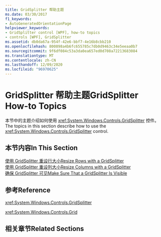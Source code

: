 ```yaml
---
title: GridSplitter 帮助主题
ms.date: 03/30/2017
f1_keywords:
- AutoGeneratedOrientationPage
helpviewer_keywords:
- GridSplitter control [WPF], how-to topics
- controls [WPF], GridSplitter
ms.assetid: db0da67a-954f-42e6-bbf7-4e16b8cbb210
ms.openlocfilehash: 800898a4b6fc655785c7db0d9463c34e5eeaa0b7
ms.sourcegitcommit: 9f6df084c53a3da0ea657ed0d708a72213683084
ms.translationtype: MT
ms.contentlocale: zh-CN
ms.lasthandoff: 12/09/2020
ms.locfileid: "96970625"
---
```

# <a name="gridsplitter-how-to-topics"></a><span data-ttu-id="1c5b8-102">GridSplitter 帮助主题</span><span class="sxs-lookup"><span data-stu-id="1c5b8-102">GridSplitter How-to Topics</span></span>
<span data-ttu-id="1c5b8-103">本节中的主题介绍如何使用 <xref:System.Windows.Controls.GridSplitter> 控件。</span><span class="sxs-lookup"><span data-stu-id="1c5b8-103">The topics in this section describe how to use the <xref:System.Windows.Controls.GridSplitter> control.</span></span>  
  
## <a name="in-this-section"></a><span data-ttu-id="1c5b8-104">本节内容</span><span class="sxs-lookup"><span data-stu-id="1c5b8-104">In This Section</span></span>  
 [<span data-ttu-id="1c5b8-105">使用 GridSplitter 重设行大小</span><span class="sxs-lookup"><span data-stu-id="1c5b8-105">Resize Rows with a GridSplitter</span></span>](how-to-resize-rows-with-a-gridsplitter.md)  
 [<span data-ttu-id="1c5b8-106">使用 GridSplitter 重设列大小</span><span class="sxs-lookup"><span data-stu-id="1c5b8-106">Resize Columns with a GridSplitter</span></span>](how-to-resize-columns-with-a-gridsplitter.md)  
 [<span data-ttu-id="1c5b8-107">确保 GridSplitter 可见</span><span class="sxs-lookup"><span data-stu-id="1c5b8-107">Make Sure That a GridSplitter Is Visible</span></span>](how-to-make-sure-that-a-gridsplitter-is-visible.md)  
  
## <a name="reference"></a><span data-ttu-id="1c5b8-108">参考</span><span class="sxs-lookup"><span data-stu-id="1c5b8-108">Reference</span></span>  
 <xref:System.Windows.Controls.GridSplitter>  
  
 <xref:System.Windows.Controls.Grid>  
  
## <a name="related-sections"></a><span data-ttu-id="1c5b8-109">相关章节</span><span class="sxs-lookup"><span data-stu-id="1c5b8-109">Related Sections</span></span>
